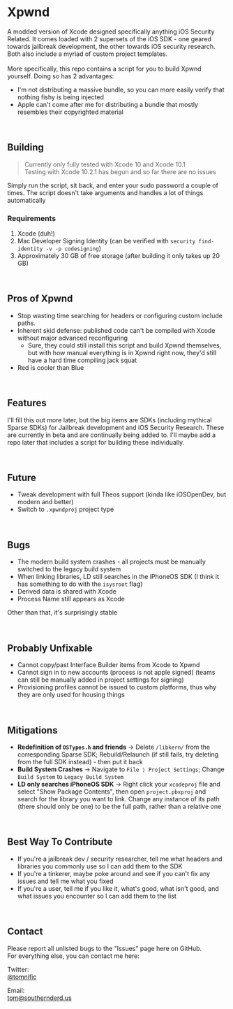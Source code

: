 # Xpwnd
A modded version of Xcode designed specifically anything iOS Security Related. It comes loaded with 2 supersets of the iOS SDK - one geared towards jailbreak development, the other towards iOS security research. Both also include a myriad of custom project templates.
<br><br>More specifically, this repo contains a script for you to build Xpwnd yourself. Doing so has 2 advantages:

- I'm not distributing a massive bundle, so you can more easily verify that nothing fishy is being injected
- Apple can't come after me for distributing a bundle that mostly resembles their copyrighted material

<br>

## Building
> Currently only fully tested with Xcode 10 and Xcode 10.1<br>
> Testing with Xcode 10.2.1 has begun and so far there are no issues

Simply run the script, sit back, and enter your sudo password a couple of times. The script doesn't take arguments and handles a lot of things automatically

### Requirements
1. Xcode (duh!)
2. Mac Developer Signing Identity (can be verified with `security find-identity -v -p codesigning`)
3. Approximately 30 GB of free storage (after building it only takes up 20 GB)

<br>

## Pros of Xpwnd
- Stop wasting time searching for headers or configuring custom include paths.
- Inherent skid defense: published code can't be compiled with Xcode without major advanced reconfiguring
   - Sure, they could still install this script and build Xpwnd themselves, but with how manual everything is in Xpwnd right now, they'd still have a hard time compiling jack squat
- Red is cooler than Blue

<br>

## Features
I'll fill this out more later, but the big items are SDKs (including mythical Sparse SDKs) for Jailbreak development and iOS Security Research.
These are currently in beta and are continually being added to. I'll maybe add a repo later that includes a script for building these individually.

<br>

## Future
- Tweak development with full Theos support (kinda like iOSOpenDev, but modern and better)
- Switch to `.xpwndproj` project type

<br>

## Bugs
- The modern build system crashes - all projects must be manually switched to the legacy build system
- When linking libraries, LD still searches in the iPhoneOS SDK (I think it has something to do with the `isysroot` flag)
- Derived data is shared with Xcode
- Process Name still appears as Xcode

Other than that, it's surprisingly stable

<br>

## Probably Unfixable
- Cannot copy/past Interface Builder items from Xcode to Xpwnd
- Cannot sign in to new accounts (process is not apple signed) (teams can still be manually added in project settings for signing)
- Provisioning profiles cannot be issued to custom platforms, thus why they are only used for housing things

<br>

## Mitigations
* **Redefinition of `OSTypes.h` and friends** &rarr; Delete `/libkern/` from the corresponding Sparse SDK; Rebuild/Relaunch (if still fails, try deleting from the full SDK instead) - then put it back
* **Build System Crashes** &rarr; Navigate to `File ⟩ Project Settings`; Change `Build System` to `Legacy Build System`
* **LD only searches iPhoneOS SDK** &rarr; Right click your `xcodeproj` file and select "Show Package Contents", then open `project.pbxproj` and search for the library you want to link. Change any instance of its path (there should only be one) to be the full path, rather than a relative one

<br>

## Best Way To Contribute
- If you're a jailbreak dev / security researcher, tell me what headers and libraries you commonly use so I can add them to the SDK
- If you're a tinkerer, maybe poke around and see if you can't fix any issues and tell me what you fixed
- If you're a user, tell me if you like it, what's good, what isn't good, and what issues you encounter so I can add them to the list

<br>

## Contact
Please report all unlisted bugs to the "Issues" page here on GitHub. <br> For everything else, you can contact me here: <br>

Twitter: <br>
[@tomnific](https://www.twitter.com/tomnific "Tom's Twitter") <br>

Email: <br>
[tom@southernderd.us](tom@southernderd.us "Tom's Email") <br>
